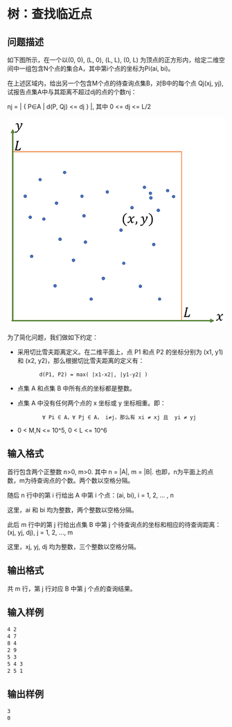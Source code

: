 # 树：查找临近点

## 问题描述

如下图所示，在一个以(0, 0), (L, 0), (L, L), (0, L) 为顶点的正方形内，给定二维空间中一组包含N个点的集合A，其中第i个点的坐标为Pi(ai, bi)。

在上述区域内，给出另一个包含M个点的待查询点集B，对B中的每个点 Qj(xj, yj), 试报告点集A中与其距离不超过dj的点的个数nj：

nj = | { P∈A | d(P, Qj) <= dj } |, 其中 0 <= dj <= L/2

![](iaafye.png)

为了简化问题，我们做如下约定：

- 采用切比雪夫距离定义。在二维平面上，点 P1 和点 P2 的坐标分别为 (x1, y1) 和 (x2, y2)，那么根据切比雪夫距离的定义有：

             d(P1, P2) = max( |x1-x2|, |y1-y2| )

- 点集 A 和点集 B 中所有点的坐标都是整数。

- 点集 A 中没有任何两个点的 x 坐标或 y 坐标相重。即：

              ∀ Pi ∈ A，∀ Pj ∈ A， i≠j，那么有 xi ≠ xj 且  yi ≠ yj

- 0 < M,N <= 10^5, 0 < L <= 10^6

## 输入格式

首行包含两个正整数 n>0, m>0. 其中 n = |A|, m = |B|. 也即，n为平面上的点数，m为待查询点的个数。两个数以空格分隔。

随后 n 行中的第 i 行给出 A 中第 i 个点：(ai, bi), i = 1, 2, ... , n

这里，ai 和 bi 均为整数，两个整数以空格分隔。

此后 m 行中的第 j 行给出点集 B 中第 j 个待查询点的坐标和相应的待查询距离：(xj, yj, dj), j = 1, 2, ..., m

这里，xj, yj, dj 均为整数，三个整数以空格分隔。

## 输出格式

共 m 行，第 j 行对应 B 中第 j 个点的查询结果。

## 输入样例

``` text
4 2
4 7
8 4
2 9
5 3
5 4 3
2 5 1
```

## 输出样例

``` text
3
0
```
